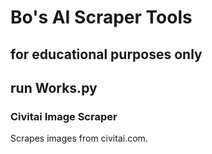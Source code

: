 # Bo's AI Scraper Tools

## for educational purposes only

## run Works.py

### Civitai Image Scraper

Scrapes images from civitai.com.


